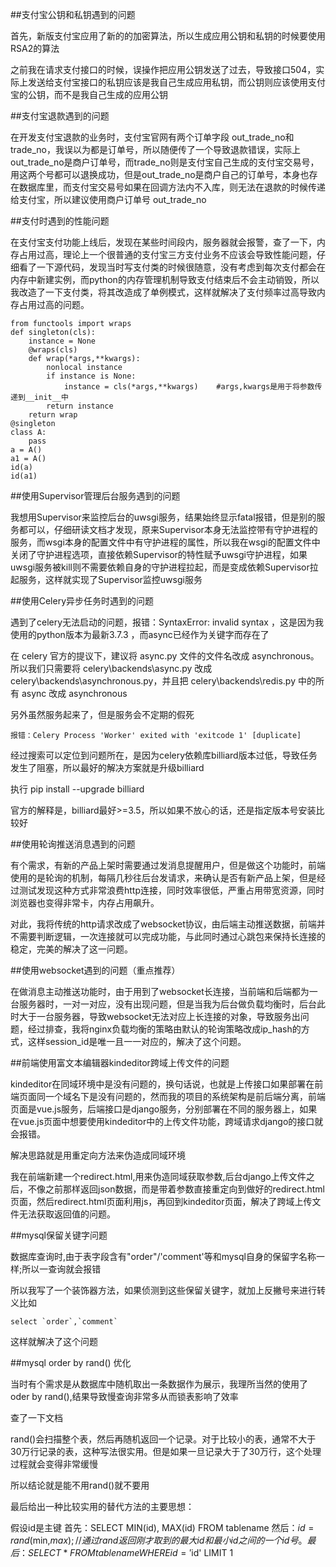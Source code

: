 ##支付宝公钥和私钥遇到的问题

首先，新版支付宝应用了新的的加密算法，所以生成应用公钥和私钥的时候要使用RSA2的算法

之前我在请求支付接口的时候，误操作把应用公钥发送了过去，导致接口504，实际上发送给支付宝接口的私钥应该是我自己生成应用私钥，而公钥则应该使用支付宝的公钥，而不是我自己生成的应用公钥

##支付宝退款遇到的问题

在开发支付宝退款的业务时，支付宝官网有两个订单字段 out_trade_no和trade_no，我误以为都是订单号，所以随便传了一个导致退款错误，实际上out_trade_no是商户订单号，而trade_no则是支付宝自己生成的支付宝交易号，用这两个号都可以退换成功，但是out_trade_no是商户自己的订单号，本身也存在数据库里，而支付宝交易号如果在回调方法内不入库，则无法在退款的时候传递给支付宝，所以建议使用商户订单号 out_trade_no

##支付时遇到的性能问题

在支付宝支付功能上线后，发现在某些时间段内，服务器就会报警，查了一下，内存占用过高，理论上一个很普通的支付宝三方支付业务不应该会导致性能问题，仔细看了一下源代码，发现当时写支付类的时候很随意，没有考虑到每次支付都会在内存中新建实例，而python的内存管理机制导致支付结束后不会主动销毁，所以我改造了一下支付类，将其改造成了单例模式，这样就解决了支付频率过高导致内存占用过高的问题。

```
from functools import wraps
def singleton(cls):
    instance = None
    @wraps(cls)
    def wrap(*args,**kwargs):
        nonlocal instance
        if instance is None:
            instance = cls(*args,**kwargs)    #args,kwargs是用于将参数传递到__init__中
        return instance
    return wrap
@singleton
class A:
    pass
a = A()
a1 = A()
id(a)
id(a1)
```


##使用Supervisor管理后台服务遇到的问题

我想用Supervisor来监控后台的uwsgi服务，结果始终显示fatal报错，但是别的服务都可以，仔细研读文档才发现，原来Supervisor本身无法监控带有守护进程的服务，而wsgi本身的配置文件中有守护进程的属性，所以我在wsgi的配置文件中关闭了守护进程选项，直接依赖Supervisor的特性赋予uwsgi守护进程，如果uwsgi服务被kill则不需要依赖自身的守护进程拉起，而是变成依赖Supervisor拉起服务，这样就实现了Supervisor监控uwsgi服务

##使用Celery异步任务时遇到的问题

遇到了celery无法启动的问题，报错：SyntaxError: invalid syntax  ，这是因为我使用的python版本为最新3.7.3 ，而async已经作为关键字而存在了

在 celery 官方的提议下，建议将 async.py 文件的文件名改成 asynchronous。所以我们只需要将 celery\backends\async.py 改成 celery\backends\asynchronous.py，并且把 celery\backends\redis.py 中的所有 async 改成 asynchronous

另外虽然服务起来了，但是服务会不定期的假死

```
报错：Celery Process 'Worker' exited with 'exitcode 1' [duplicate]
```

经过搜索可以定位到问题所在，是因为celery依赖库billiard版本过低，导致任务发生了阻塞，所以最好的解决方案就是升级billiard

执行 pip install --upgrade billiard

官方的解释是，billiard最好>=3.5，所以如果不放心的话，还是指定版本号安装比较好

##使用轮询推送消息遇到的问题

有个需求，有新的产品上架时需要通过发消息提醒用户，但是做这个功能时，前端使用的是轮询的机制，每隔几秒往后台发请求，来确认是否有新产品上架，但是经过测试发现这种方式非常浪费http连接，同时效率很低，严重占用带宽资源，同时浏览器也变得非常卡，内存占用飙升。

对此，我将传统的http请求改成了websocket协议，由后端主动推送数据，前端并不需要判断逻辑，一次连接就可以完成功能，与此同时通过心跳包来保持长连接的稳定，完美的解决了这一问题。


##使用websocket遇到的问题（重点推荐）

在做消息主动推送功能时，由于用到了websocket长连接，当前端和后端都为一台服务器时，一对一对应，没有出现问题，但是当我为后台做负载均衡时，后台此时大于一台服务器，导致websocket无法对应上长连接的对象，导致服务出问题，经过排查，我将nginx负载均衡的策略由默认的轮询策略改成ip_hash的方式，这样session_id是唯一且一一对应的，解决了这个问题。


##前端使用富文本编辑器kindeditor跨域上传文件的问题

kindeditor在同域环境中是没有问题的，换句话说，也就是上传接口如果部署在前端页面同一个域名下是没有问题的，然而我的项目的系统架构是前后端分离，前端页面是vue.js服务，后端接口是django服务，分别部署在不同的服务器上，如果在vue.js页面中想要使用kindeditor中的上传文件功能，跨域请求django的接口就会报错。

解决思路就是用重定向方法来伪造成同域环境

我在前端新建一个redirect.html,用来伪造同域获取参数,后台django上传文件之后，不像之前那样返回json数据，而是带着参数直接重定向到做好的redirect.html页面，然后redirect.html页面利用js，再回到kindeditor页面，解决了跨域上传文件无法获取返回值的问题。

##mysql保留关键字问题

数据库查询时,由于表字段含有"order"/'comment'等和mysql自身的保留字名称一样;所以一查询就会报错

所以我写了一个装饰器方法，如果侦测到这些保留关键字，就加上反撇号来进行转义比如
```
select `order`,`comment`
```
这样就解决了这个问题

##mysql order by rand() 优化

当时有个需求是从数据库中随机取出一条数据作为展示，我理所当然的使用了 oder by rand(),结果导致慢查询非常多从而锁表影响了效率

查了一下文档

rand()会扫描整个表，然后再随机返回一个记录。对于比较小的表，通常不大于30万行记录的表，这种写法很实用。但是如果一旦记录大于了30万行，这个处理过程就会变得非常缓慢

所以结论就是能不用rand()就不要用

最后给出一种比较实用的替代方法的主要思想：

假设id是主键
首先：SELECT MIN(id), MAX(id) FROM tablename
然后：$id=rand($min,$max); //通过rand返回刚才取到的最大id和最小id之间的一个id号。
最后：SELECT * FROM tablename WHERE id='$id' LIMIT 1 

